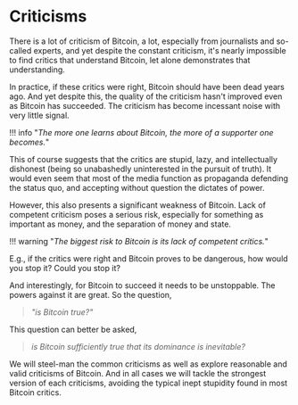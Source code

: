 # Criticisms

There is a lot of criticism of Bitcoin,
 a lot,
 especially from journalists and so-called 
 experts,
 and yet despite the constant criticism, 
 it's nearly impossible 
 to find critics that understand
 Bitcoin, let alone demonstrates
 that understanding.

In practice, if these critics were right,
 Bitcoin should have been dead years ago.
And yet despite this, the quality of the criticism
 hasn't improved even as Bitcoin has succeeded.
The criticism has become incessant noise with very little signal.

!!! info "*The more one learns about Bitcoin, the more of a supporter one becomes.*"


This of course suggests
 that the critics are stupid,
 lazy, and intellectually dishonest
 (being so unabashedly uninterested in the pursuit of truth). 
It would even seem that most of the media function as
 propaganda defending the status quo, and
 accepting without question the dictates of power.

However,
 this also presents a significant weakness of
 Bitcoin. 
Lack of competent criticism 
 poses a serious risk,
 especially for something as important as money,
 and the 
 separation of money and state.

!!! warning "*The biggest risk to Bitcoin is its lack of competent crítics.*"

E.g., if the critics were right
 and Bitcoin proves to be dangerous,
 how would you stop it?
 Could you stop it?
 
And interestingly, for Bitcoin to succeed
 it needs to be unstoppable. The powers
 against it are great. So the question, 

> *"is Bitcoin true?"*

This question can better be asked,

> *is Bitcoin 
 sufficiently true that its
 dominance is inevitable?*

We will steel-man the
 common criticisms as well as explore
 reasonable and valid criticisms of Bitcoin.
And in all cases we will tackle the strongest
 version of each criticisms,
 avoiding the typical inept stupidity
 found in most Bitcoin critics.




